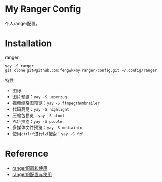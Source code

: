 # My Ranger Config

个人ranger配置。

# Installation

ranger

```
yay -S ranger
git clone git@github.com:fengwk/my-ranger-config.git ~/.config/ranger
```

特性

- 图标
- 图片预览：`yay -S ueberzug`
- 视频缩略图预览：`yay -S ffmpegthumbnailer`
- 代码高亮：`yay -S highlight`
- 压缩包预览：`yay -S atool`
- PDF预览：`yay -S poppler`
- 多媒体文件预览：`yay -S mediainfo`
- 使用`ctrl+f`进行fzf搜索：`yay -S fzf`

# Reference

- [ranger配置和使用](https://www.zssnp.top/2021/06/03/ranger/)
- [ranger的配置与使用](https://zhuanlan.zhihu.com/p/105731111)
